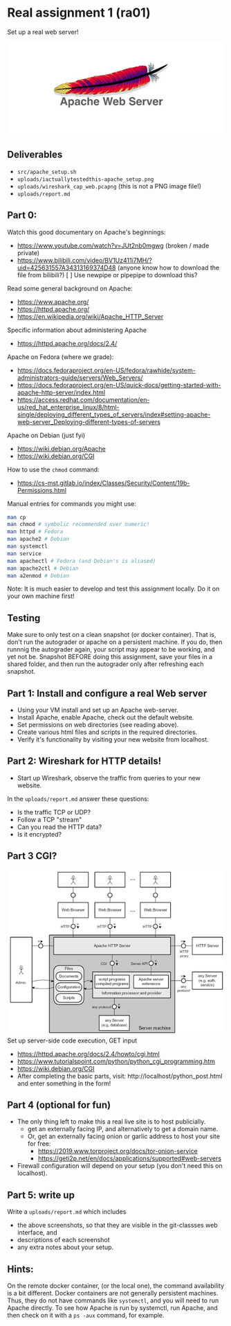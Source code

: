 # Real assignment 1 (ra01)
Set up a real web server!

![./images/apache.jpg](./images/apache.jpg)

## Deliverables
* `src/apache_setup.sh`
* `uploads/iactuallytestedthis-apache_setup.png`
* `uploads/wireshark_cap_web.pcapng` (this is not a PNG image file!)
* `uploads/report.md`

## Part 0: 
Watch this good documentary on Apache's beginnings:
* https://www.youtube.com/watch?v=JUt2nb0mgwg (broken / made private)
* https://www.bilibili.com/video/BV1Uz411i7MH/?uid=425631557A34313169374D48 (anyone know how to download the file from bilibili?)
[ ] Use newpipe or pipepipe to download this?

Read some general background on Apache:
* https://www.apache.org/
* https://httpd.apache.org/
* https://en.wikipedia.org/wiki/Apache_HTTP_Server

Specific information about administering Apache
* https://httpd.apache.org/docs/2.4/

Apache on Fedora (where we grade):
* https://docs.fedoraproject.org/en-US/fedora/rawhide/system-administrators-guide/servers/Web_Servers/
* https://docs.fedoraproject.org/en-US/quick-docs/getting-started-with-apache-http-server/index.html
* https://access.redhat.com/documentation/en-us/red_hat_enterprise_linux/8/html-single/deploying_different_types_of_servers/index#setting-apache-web-server_Deploying-different-types-of-servers

Apache on Debian (just fyi)
* https://wiki.debian.org/Apache
* https://wiki.debian.org/CGI

How to use the `chmod` command:
* https://cs-mst.gitlab.io/index/Classes/Security/Content/19b-Permissions.html

Manual entries for commands you might use:
```bash
man cp
man chmod # symbolic recommended over numeric!
man httpd # Fedora
man apache2 # Debian
man systemctl
man service
man apachectl # Fedora (and Debian's is aliased)
man apache2ctl # Debian
man a2enmod # Debian
```

Note: 
It is much easier to develop and test this assignment locally.
Do it on your own machine first!

## Testing
Make sure to only test on a clean snapshot (or docker container).
That is, don't run the autograder or apache on a persistent machine.
If you do, then runnnig the autograder again, 
your script may appear to be working, and yet not be.
Snapshot BEFORE doing this assignment,
save your files in a shared folder,
and then run the autograder only after refreshing each snapshot.

## Part 1: Install and configure a real Web server
* Using your VM install and set up an Apache web-server.
* Install Apache, enable Apache, check out the default website.
* Set permissions on web directories (see reading above).
* Create various html files and scripts in the required directories.
* Verify it's functionality by visiting your new website from localhost.

## Part 2: Wireshark for HTTP details!
* Start up Wireshark, observe the traffic from queries to your new website.

In the `uploads/report.md` answer these questions:
* Is the traffic TCP or UDP?
* Follow a TCP "stream"
* Can you read the HTTP data?
* Is it encrypted?

## Part 3 CGI?
![./images/apache_arch.gif](./images/apache_arch.gif)
Set up server-side code execution, GET input
* https://httpd.apache.org/docs/2.4/howto/cgi.html
* https://www.tutorialspoint.com/python/python_cgi_programming.htm
* https://wiki.debian.org/CGI
* After completing the basic parts, visit: http://localhost/python_post.html and enter something in the form!

## Part 4 (optional for fun)
* The only thing left to make this a real live site is to host publicially.
    * get an externally facing IP, and alternatively to get a domain name.
    * Or, get an externally facing onion or garlic address to host your site for free: 
        * https://2019.www.torproject.org/docs/tor-onion-service
        * https://geti2p.net/en/docs/applications/supported#web-servers
* Firewall configuration will depend on your setup (you don't need this on localhost).

## Part 5: write up
Write a `uploads/report.md` which includes
* the above screenshots, so that they are visible in the git-classses web interface, and 
* descriptions of each screenshot
* any extra notes about your setup.

## Hints:
On the remote docker container, (or the local one),
the command availability is a bit different.
Docker containers are not generally persistent machines.
Thus, they do not have commands like `systemctl`,
and you will need to run Apache directly.
To see how Apache is run by systemctl,
run Apache, and then check on it with a `ps -aux` command,
for example.
